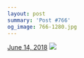 ```yaml
---
layout: post
summary: 'Post #766'
og_image: 766-1280.jpg
---
```


<p>
  <time>
    <a href="/766">June 14, 2018</a>
  </time>
  <a href="/766">
    <img src="{{ site.assets_url }}/766-640.jpg" srcset="{{ site.assets_url }}/766-320.jpg 320w, {{ site.assets_url }}/766-640.jpg 640w, {{ site.assets_url }}/766-960.jpg 960w, {{ site.assets_url }}/766-1280.jpg 1280w" sizes="(min-width: 700px) 50vw, calc(100vw - 2rem)" />
  </a>
</p>
